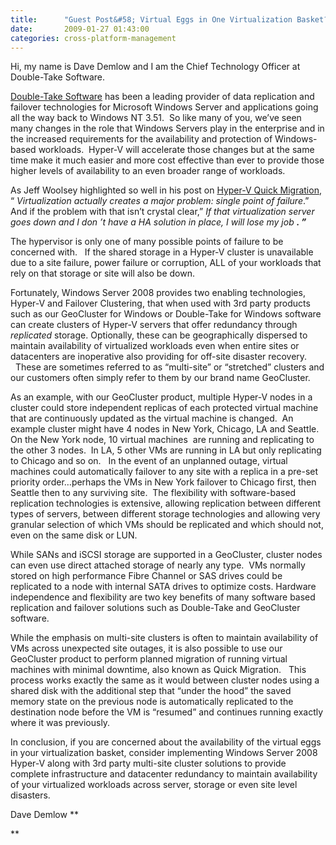 ```yaml
---
title:      "Guest Post&#58; Virtual Eggs in One Virtualization Basket?"
date:       2009-01-27 01:43:00
categories: cross-platform-management
---
```

Hi, my name is Dave Demlow and I am the Chief Technology Officer at Double-Take Software. 

[Double-Take Software](http://www.doubletake.com/) has been a leading provider of data replication and failover technologies for Microsoft Windows Server and applications going all the way back to Windows NT 3.51.  So like many of you, we’ve seen many changes in the role that Windows Servers play in the enterprise and in the increased requirements for the availability and protection of Windows-based workloads.  Hyper-V will accelerate those changes but at the same time make it much easier and more cost effective than ever to provide those higher levels of availability to an even broader range of workloads.

As Jeff Woolsey highlighted so well in his post on [Hyper-V Quick Migration](http://blogs.technet.com/virtualization/archive/2008/04/09/hyper-v-quick-migration-vmware-live-migration-part-1.aspx), “ _Virtualization actually creates a major problem: single point of failure_.”   And if the problem with that isn’t crystal clear,” _If that virtualization server goes down and I don ’t have a HA solution in place, I will lose my job **. ”**_

The hypervisor is only one of many possible points of failure to be concerned with.   If the shared storage in a Hyper-V cluster is unavailable due to a site failure, power failure or corruption, ALL of your workloads that rely on that storage or site will also be down. 

Fortunately, Windows Server 2008 provides two enabling technologies, Hyper-V and Failover Clustering, that when used with 3rd party products such as our GeoCluster for Windows or Double-Take for Windows software can create clusters of Hyper-V servers that offer redundancy through _replicated_ storage. Optionally, these can be geographically dispersed to maintain availability of virtualized workloads even when entire sites or datacenters are inoperative also providing for off-site disaster recovery.     These are sometimes referred to as “multi-site” or “stretched” clusters and our customers often simply refer to them by our brand name GeoCluster.

As an example, with our GeoCluster product, multiple Hyper-V nodes in a cluster could store independent replicas of each protected virtual machine that are continuously updated as the virtual machine is changed.  An example cluster might have 4 nodes in New York, Chicago, LA and Seattle.   On the New York node, 10 virtual machines  are running and replicating to the other 3 nodes.  In LA, 5 other VMs are running in LA but only replicating to Chicago and so on.   In the event of an unplanned outage, virtual machines could automatically failover to any site with a replica in a pre-set priority order…perhaps the VMs in New York failover to Chicago first, then Seattle then to any surviving site.  The flexibility with software-based replication technologies is extensive, allowing replication between different types of servers, between different storage technologies and allowing very granular selection of which VMs should be replicated and which should not, even on the same disk or LUN. 

While SANs and iSCSI storage are supported in a GeoCluster, cluster nodes can even use direct attached storage of nearly any type.  VMs normally stored on high performance Fibre Channel or SAS drives could be replicated to a node with internal SATA drives to optimize costs. Hardware independence and flexibility are two key benefits of many software based replication and failover solutions such as Double-Take and GeoCluster software.

While the emphasis on multi-site clusters is often to maintain availability of VMs across unexpected site outages, it is also possible to use our GeoCluster product to perform planned migration of running virtual machines with minimal downtime, also known as Quick Migration.   This process works exactly the same as it would between cluster nodes using a shared disk with the additional step that “under the hood” the saved memory state on the previous node is automatically replicated to the destination node before the VM is “resumed” and continues running exactly where it was previously.

In conclusion, if you are concerned about the availability of the virtual eggs in your virtualization basket, consider implementing Windows Server 2008 Hyper-V along with 3rd party multi-site cluster solutions to provide complete infrastructure and datacenter redundancy to maintain availability of your virtualized workloads across server, storage or even site level disasters.

Dave Demlow **

**
